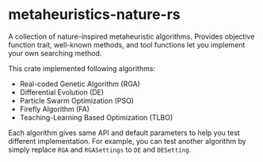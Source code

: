 # metaheuristics-nature-rs

A collection of nature-inspired metaheuristic algorithms. Provides objective function trait,
well-known methods, and tool functions let you implement your own searching method.

This crate implemented following algorithms:

+ Real-coded Genetic Algorithm (RGA)
+ Differential Evolution (DE)
+ Particle Swarm Optimization (PSO)
+ Firefly Algorithm (FA)
+ Teaching-Learning Based Optimization (TLBO)

Each algorithm gives same API and default parameters to help you test different implementation.
For example, you can test another algorithm by simply replace `RGA` and `RGASettings` to `DE` and `DESetting`.
